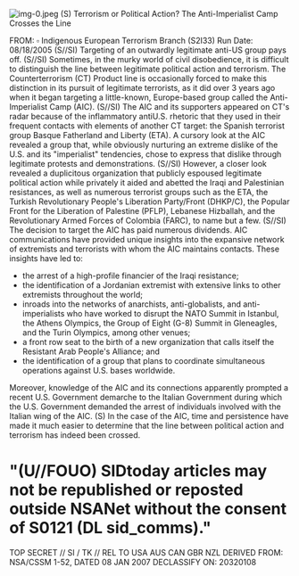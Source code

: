 ![img-0.jpeg](img-0.jpeg)
(S) Terrorism or Political Action? The Anti-Imperialist Camp Crosses the Line

FROM: $\square$
Indigenous European Terrorism Branch (S2I33)
Run Date: 08/18/2005
(S//SI) Targeting of an outwardly legitimate anti-US group pays off.
(S//SI) Sometimes, in the murky world of civil disobedience, it is difficult to distinguish the line between legitimate political action and terrorism. The Counterterrorism (CT) Product line is occasionally forced to make this distinction in its pursuit of legitimate terrorists, as it did over 3 years ago when it began targeting a little-known, Europe-based group called the Anti-Imperialist Camp (AIC).
(S//SI) The AIC and its supporters appeared on CT's radar because of the inflammatory antiU.S. rhetoric that they used in their frequent contacts with elements of another CT target: the Spanish terrorist group Basque Fatherland and Liberty (ETA). A cursory look at the AIC revealed a group that, while obviously nurturing an extreme dislike of the U.S. and its "imperialist" tendencies, chose to express that dislike through legitimate protests and demonstrations.
(S//SI) However, a closer look revealed a duplicitous organization that publicly espoused legitimate political action while privately it aided and abetted the Iraqi and Palestinian resistances, as well as numerous terrorist groups such as the ETA, the Turkish Revolutionary People's Liberation Party/Front (DHKP/C), the Popular Front for the Liberation of Palestine (PFLP), Lebanese Hizballah, and the Revolutionary Armed Forces of Colombia (FARC), to name but a few.
(S//SI) The decision to target the AIC has paid numerous dividends. AIC communications have provided unique insights into the expansive network of extremists and terrorists with whom the AIC maintains contacts. These insights have led to:

- the arrest of a high-profile financier of the Iraqi resistance;
- the identification of a Jordanian extremist with extensive links to other extremists throughout the world;
- inroads into the networks of anarchists, anti-globalists, and anti-imperialists who have worked to disrupt the NATO Summit in Istanbul, the Athens Olympics, the Group of Eight (G-8) Summit in Gleneagles, and the Turin Olympics, among other venues;
- a front row seat to the birth of a new organization that calls itself the Resistant Arab People's Alliance; and
- the identification of a group that plans to coordinate simultaneous operations against U.S. bases worldwide.

Moreover, knowledge of the AIC and its connections apparently prompted a recent U.S. Government demarche to the Italian Government during which the U.S. Government demanded the arrest of individuals involved with the Italian wing of the AIC.
(S) In the case of the AIC, time and persistence have made it much easier to determine that the line between political action and terrorism has indeed been crossed.

# "(U//FOUO) SIDtoday articles may not be republished or reposted outside NSANet without the consent of S0121 (DL sid_comms)."
TOP SECRET // SI / TK // REL TO USA AUS CAN GBR NZL
DERIVED FROM: NSA/CSSM 1-52, DATED 08 JAN 2007 DECLASSIFY ON: 20320108
